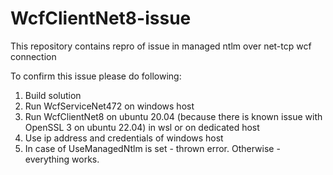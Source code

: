 # WcfClientNet8-issue
This repository contains repro of issue in managed ntlm over net-tcp wcf connection

To confirm this issue please do following:
1. Build solution
2. Run WcfServiceNet472 on windows host
3. Run WcfClientNet8 on ubuntu 20.04 (because there is known issue with OpenSSL 3 on ubuntu 22.04) in wsl or on dedicated host
4. Use ip address and credentials of windows host 
5. In case of UseManagedNtlm is set - thrown error. Otherwise - everything works.
